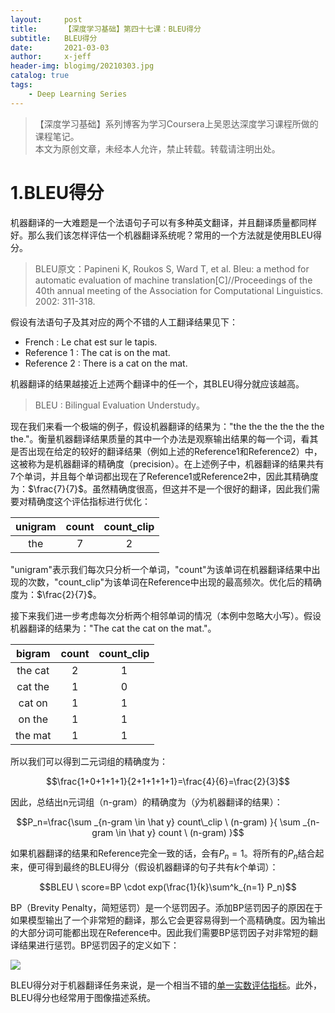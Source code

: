```yaml
---
layout:     post
title:      【深度学习基础】第四十七课：BLEU得分
subtitle:   BLEU得分
date:       2021-03-03
author:     x-jeff
header-img: blogimg/20210303.jpg
catalog: true
tags:
    - Deep Learning Series
---
```

>【深度学习基础】系列博客为学习Coursera上吴恩达深度学习课程所做的课程笔记。  
>本文为原创文章，未经本人允许，禁止转载。转载请注明出处。

# 1.BLEU得分

机器翻译的一大难题是一个法语句子可以有多种英文翻译，并且翻译质量都同样好。那么我们该怎样评估一个机器翻译系统呢？常用的一个方法就是使用BLEU得分。

>BLEU原文：Papineni K, Roukos S, Ward T, et al. Bleu: a method for automatic evaluation of machine translation[C]//Proceedings of the 40th annual meeting of the Association for Computational Linguistics. 2002: 311-318.

假设有法语句子及其对应的两个不错的人工翻译结果见下：

* French : Le chat est sur le tapis.
* Reference 1 : The cat is on the mat.
* Reference 2 : There is a cat on the mat.

机器翻译的结果越接近上述两个翻译中的任一个，其BLEU得分就应该越高。

>BLEU : Bilingual Evaluation Understudy。

现在我们来看一个极端的例子，假设机器翻译的结果为："the the the the the the the."。衡量机器翻译结果质量的其中一个办法是观察输出结果的每一个词，看其是否出现在给定的较好的翻译结果（例如上述的Reference1和Reference2）中，这被称为是机器翻译的精确度（precision）。在上述例子中，机器翻译的结果共有7个单词，并且每个单词都出现在了Reference1或Reference2中，因此其精确度为：$\frac{7}{7}$。虽然精确度很高，但这并不是一个很好的翻译，因此我们需要对精确度这个评估指标进行优化：

|unigram|count|count_clip|
|:-:|:-:|:-:|
|the|7|2|

"unigram"表示我们每次只分析一个单词，"count"为该单词在机器翻译结果中出现的次数，"count_clip"为该单词在Reference中出现的最高频次。优化后的精确度为：$\frac{2}{7}$。

接下来我们进一步考虑每次分析两个相邻单词的情况（本例中忽略大小写）。假设机器翻译的结果为："The cat the cat on the mat."。

|bigram|count|count_clip|
|:-:|:-:|:-:|
|the cat|2|1|
|cat the|1|0|
|cat on|1|1|
|on the|1|1|
|the mat|1|1|

所以我们可以得到二元词组的精确度为：

$$\frac{1+0+1+1+1}{2+1+1+1+1}=\frac{4}{6}=\frac{2}{3}$$

因此，总结出n元词组（n-gram）的精确度为（$\hat y$为机器翻译的结果）：

$$P_n=\frac{\sum _{n-gram \in \hat y} count\_clip \  (n-gram) }{ \sum _{n-gram \in \hat y} count \  (n-gram) }$$

如果机器翻译的结果和Reference完全一致的话，会有$P_n=1$。将所有的$P_n$结合起来，便可得到最终的BLEU得分（假设机器翻译的句子共有$k$个单词）：

$$BLEU \  score=BP \cdot exp(\frac{1}{k}\sum^k_{n=1} P_n)$$

BP（Brevity Penalty，简短惩罚）是一个惩罚因子。添加BP惩罚因子的原因在于如果模型输出了一个非常短的翻译，那么它会更容易得到一个高精确度。因为输出的大部分词可能都出现在Reference中。因此我们需要BP惩罚因子对非常短的翻译结果进行惩罚。BP惩罚因子的定义如下：

![](https://xjeffblogimg.oss-cn-beijing.aliyuncs.com/BLOGIMG/BlogImage/DeepLearningSeries/Lesson47/47x1.png)

BLEU得分对于机器翻译任务来说，是一个相当不错的[单一实数评估指标](http://shichaoxin.com/2020/06/07/深度学习基础-第二十六课-机器学习策略-上/#31单一数字评估指标)。此外，BLEU得分也经常用于图像描述系统。